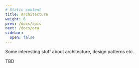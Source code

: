 ```yaml
---
# Static content
title: Architecture
weight: 6
prev: /docs/apis
next: /docs/ora
sidebar:
  open: false
---
```


Some interesting stuff about architecture, design patterns etc.

TBD